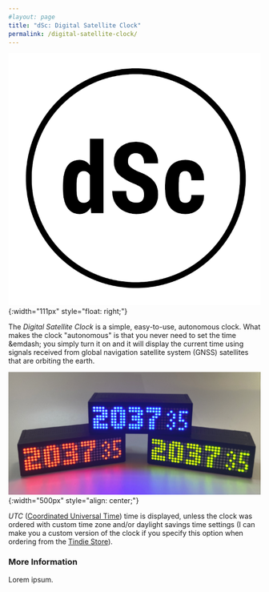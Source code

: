 ```yaml
---
#layout: page
title: "dSc: Digital Satellite Clock"
permalink: /digital-satellite-clock/
---
```


![dSc Logo](/digital-satellite-clock/logo-digital-satellite-clock-reduced.png){:width="111px" style="float: right;"}

The *Digital Satellite Clock* is a simple, easy-to-use, autonomous clock. What makes the clock "autonomous" is that you never need to set the time &emdash; you simply turn it on and it will display the current time using signals received from global navigation satellite system (GNSS) satellites that are orbiting the earth.

![dSc View](/digital-satellite-clock/yonne-rgb.png){:width="500px" style="align: center;"}

*UTC* ([Coordinated Universal Time](https://en.wikipedia.org/wiki/Coordinated_Universal_Time)) time is displayed, unless the clock was ordered with custom time zone and/or daylight savings time settings (I can make you a custom version of the clock if you specify this option when ordering from the [Tindie Store](tindie.com)).

### More Information

Lorem ipsum.

